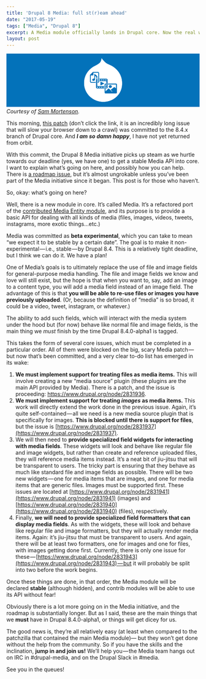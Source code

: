 ```yaml
---
title: 'Drupal 8 Media: full st(r)eam ahead'
date: "2017-05-19"
tags: ["Media", "Drupal 8"]
excerpt: A Media module officially lands in Drupal core. Now the real work begins...
layout: post
---
```

![The unofficial logo of the Drupal 8 Media Initiative.](/assets/images/media-initiative.png)
*Courtesy of [Sam Mortenson](https://www.drupal.org/u/samuel.mortenson).*

This morning, [this patch](https://www.drupal.org/node/2831274) (don’t click the link, it is an incredibly long issue that will slow your browser down to a crawl) was committed to the 8.4.x branch of Drupal core. And _**I am so damn happy**_, I have not yet returned from orbit.

With this commit, the Drupal 8 Media initiative picks up steam as we hurtle towards our deadline (yes, we have one) to get a stable Media API into core. I want to explain what’s going on here, and possibly how you can help. There is [a roadmap issue](https://www.drupal.org/node/2825215), but it’s almost ungrokable unless you’ve been part of the Media initiative since it began. This post is for those who haven’t.

So, okay: what’s going on here?

Well, there is a new module in core. It’s called Media. It’s a refactored port of the [contributed Media Entity module](https://www.drupal.org/project/media_entity), and its purpose is to provide a basic API for dealing with all kinds of media (files, images, videos, tweets, instagrams, more exotic things…etc.)

Media was committed as **beta experimental**, which you can take to mean “we expect it to be stable by a certain date”. The goal is to make it non-experimental — i.e., stable — by Drupal 8.4. This is a relatively tight deadline, but I think we can do it. We have a plan!

One of Media’s goals is to ultimately replace the use of file and image fields for general-purpose media handling. The file and image fields we know and love will still exist, but the hope is that when you want to, say, add an image to a content type, you will add a media field instead of an image field. The advantage of this is that **you will be able to re-use files or images you have previously uploaded**. (Or, because the definition of “media” is so broad, it could be a video, tweet, instagram, or whatever.)

The ability to add such fields, which will interact with the media system under the hood but (for now) behave like normal file and image fields, is the main thing we *must* finish by the time Drupal 8.4.0-alpha1 is tagged.

This takes the form of several core issues, which must be completed in a particular order. All of them were blocked on the big, scary Media patch — but now that’s been committed, and a very clear to-do list has emerged in its wake:

1. **We must implement support for treating files as media items.** This will involve creating a new “media source” plugin (these plugins are the main API provided by Media). There is a patch, and the issue is proceeding: https://www.drupal.org/node/2831936.
2. **We must implement support for treating _images_ as media items.** This work will directly extend the work done in the previous issue. Again, it’s quite self-contained — all we need is a new media source plugin that is specifically for images. **This is blocked until there is support for files**, but the issue is [https://www.drupal.org/node/2831937](https://www.drupal.org/node/2831937).
3. We will then need to **provide specialized field widgets for interacting with media fields**. These widgets will look and behave like regular file and image widgets, but rather than create and reference uploaded files, they will reference media items instead. It’s a neat bit of jiu-jitsu that will be transparent to users. The tricky part is ensuring that they behave as much like standard file and image fields as possible. There will be two new widgets — one for media items that are images, and one for media items that are generic files. Images must be supported first. These issues are located at [https://www.drupal.org/node/2831941](https://www.drupal.org/node/2831941) (images) and [https://www.drupal.org/node/2831940](https://www.drupal.org/node/2831940) (files), respectively.
4. Finally, **we will need to provide specialized field formatters that can display media fields**. As with the widgets, these will look and behave like regular file and image formatters, but they will actually render media items. Again: it’s jiu-jitsu that must be transparent to users. And again, there will be at least two formatters, one for images and one for files, with images getting done first. Currently, there is only one issue for these — [https://www.drupal.org/node/2831943](https://www.drupal.org/node/2831943) — but it will probably be split into two before the work begins.

Once these things are done, in that order, the Media module will be declared **stable** (although hidden), and contrib modules will be able to use its API without fear!

Obviously there is a lot more going on in the Media initiative, and the roadmap is substantially longer. But as I said, these are the main things that we **must** have in Drupal 8.4.0-alpha1, or things will get dicey for us.

The good news is, they’re all relatively easy (at least when compared to the patchzilla that contained the main Media module)— but they won’t get done without the help from the community. So if you have the skills and the inclination, **jump in and join us!** We’ll help you — the Media team hangs out on IRC in #drupal-media, and on the Drupal Slack in #media.

See you in the queues!
